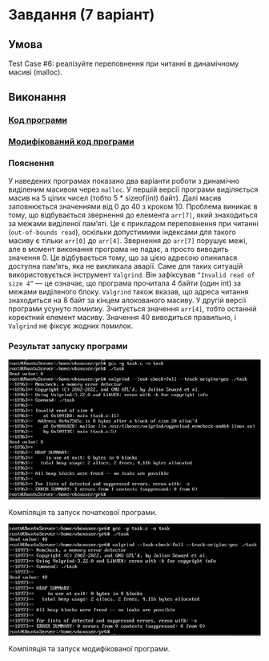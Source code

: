 # Завдання (7 варіант)

## Умова

Test Case #6: реалізуйте переповнення при читанні в динамічному масиві (malloc).

## Виконання

### [Код програми](task_files/task_1.c) 

### [Модифікований код програми](task_files/task_2.c) 

### Пояснення

У наведених програмах показано два варіанти роботи з динамічно виділеним масивом через `malloc`. У першій версії програми виділяється масив на 5 цілих чисел (тобто 5 * sizeof(int) байт). Далі масив заповнюється значеннями від 0 до 40 з кроком 10. Проблема виникає в тому, що відбувається звернення до елемента `arr[7]`, який знаходиться за межами виділеної пам’яті. Це є прикладом переповнення при читанні (`out-of-bounds read`), оскільки допустимими індексами для такого масиву є тільки `arr[0]` до `arr[4]`. Звернення до `arr[7]` порушує межі, але в момент виконання програма не падає, а просто виводить значення 0. Це відбувається тому, що за цією адресою опинилася доступна пам’ять, яка не викликала аварії. Саме для таких ситуацій використовується інструмент `Valgrind`. Він зафіксував `“Invalid read of size 4”` — це означає, що програма прочитала 4 байти (один int) за межами виділеного блоку. `Valgrind` також вказав, що адреса читання знаходиться на 8 байт за кінцем алокованого масиву. У другій версії програми усунуто помилку. Зчитується значення `arr[4]`, тобто останній коректний елемент масиву. Значення 40 виводиться правильно, і `Valgrind` не фіксує жодних помилок.

### Результат запуску програми

![](task_files/task1_2.png)

Компіляція та запуск початкової програми.

![](task_files/task1_4.png)

Компіляція та запуск модифікованої програми.
